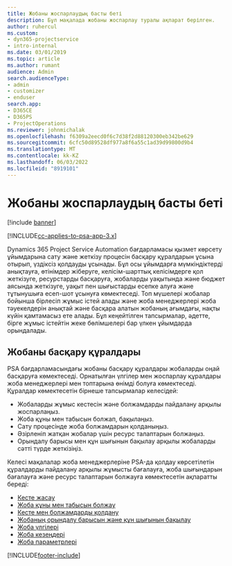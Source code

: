 ```yaml
---
title: Жобаны жоспарлаудың басты беті
description: Бұл мақалада жобаны жоспарлау туралы ақпарат берілген.
author: ruhercul
ms.custom:
- dyn365-projectservice
- intro-internal
ms.date: 03/01/2019
ms.topic: article
ms.author: rumant
audience: Admin
search.audienceType:
- admin
- customizer
- enduser
search.app:
- D365CE
- D365PS
- ProjectOperations
ms.reviewer: johnmichalak
ms.openlocfilehash: f6309a2eecd0f6c7d38f2d88120300eb342be629
ms.sourcegitcommit: 6cfc50d89528df977a8f6a55c1ad39d99800d9b4
ms.translationtype: MT
ms.contentlocale: kk-KZ
ms.lasthandoff: 06/03/2022
ms.locfileid: "8919101"
---
```

# <a name="project-planning-home-page"></a>Жобаны жоспарлаудың басты беті

[!include [banner](../includes/psa-now-project-operations.md)]

[!INCLUDE[cc-applies-to-psa-app-3.x](../includes/cc-applies-to-psa-app-3x.md)]

Dynamics 365 Project Service Automation бағдарламасы қызмет көрсету ұйымдарына сату және жеткізу процесін басқару құралдарын ұсына отырып, үздіксіз қолдауды ұсынады. Бұл осы ұйымдарға мүмкіндіктерді анықтауға, өтінімдер жіберуге, келісім-шарттық келісімдерге қол жеткізуге, ресурстарды басқаруға, жобаларды уақытында және бюджет аясында жеткізуге, уақыт пен шығыстарды есепке алуға және тұтынушыға есеп-шот ұсынуға көмектеседі. Топ мүшелері жобалар бойынша бірлесіп жұмыс істей алады және жоба менеджерлері жоба тәуекелдерін анықтай және басқара алатын жобаның ағымдағы, нақты күйін қамтамасыз ете алады. Бұл кеңейтілген тапсырмалар, әдетте, бірге жұмыс істейтін жеке бөлімшелері бар үлкен ұйымдарда орындалады.

## <a name="project-management-tools"></a>Жобаны басқару құралдары

PSA бағдарламасындағы жобаны басқару құралдары жобаларды оңай басқаруға көмектеседі. Орнатылған үлгілер мен жоспарлау құралдары жоба менеджерлері мен топтарына өнімді болуға көмектеседі. Құралдар көмектесетін бірнеше тапсырмалар келесідей:

- Жобаларды жұмыс кестесін және болжамдарды пайдалану арқылы жоспарлаңыз.
- Жоба құны мен табысын болжап, бақылаңыз.
- Сату процесінде жоба болжамдарын қолданыңыз.
- Әзірленіп жатқан жобалар үшін ресурс талаптарын болжаңыз.
- Орындалу барысы мен құн шығынын бақылау арқылы жобаларды сәтті түрде жеткізіңіз.

Келесі мақалалар жоба менеджерлеріне PSA-да қолдау көрсетілетін құралдарды пайдалану арқылы жұмысты бағалауға, жоба шығындарын бағалауға және ресурс талаптарын болжауға көмектесетін ақпаратты береді:

- [Кесте жасау](project-creating.md)
- [Жоба құны мен табысын болжау](project-estimating.md)
- [Кесте мен болжамдарды қолдану](project-leveraging.md)
- [Жобаның орындалу барысын және құн шығынын бақылау](project-tracking.md)
- [Жоба үлгілері](project-templates.md)
- [Жоба кезеңдері](project-stages.md)
- [Жоба параметрлері](project-settings.md)


[!INCLUDE[footer-include](../includes/footer-banner.md)]
